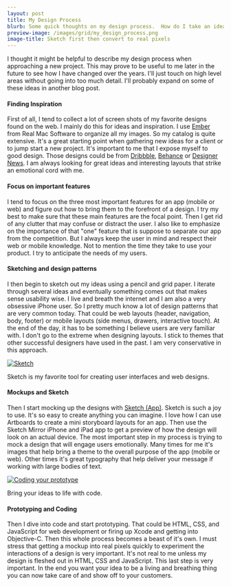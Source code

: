 ```yaml
---
layout: post
title: My Design Process 
blurb: Some quick thoughts on my design process.  How do I take an idea in my head to something that's real and usable.
preview-image: /images/grid/my_design_process.png
image-title: Sketch first then convert to real pixels
---
```


I thought it might be helpful to describe my design process when approaching a new project.  This may prove to be useful to me later in the future to see how I have changed over the years.  I'll just touch on high level areas without going into too much detail.  I'll probably expand on some of these ideas in another blog post. 

#### Finding Inspiration
First of all, I tend to collect a lot of screen shots of my favorite designs found on the web.  I mainly do this for ideas and inspiration.  I use [Ember](http://www.realmacsoftware.com/ember) from Real Mac Software to organize all my images.  So my catalog is quite extensive.  It's a great starting point when gathering new ideas for a client or to jump start a new project.  It's important to me that I expose myself to good design.  Those designs could be from [Dribbble](http://dribbble.com), [Behance](http://behance.com) or [Designer News](https://news.layervault.com/).  I am always looking for great ideas and interesting layouts that strike an emotional cord with me.  

#### Focus on important features
I tend to focus on the three most important features for an app (mobile or web) and figure out how to bring them to the forefront of a design.  I try my best to make sure that these main features are the focal point.  Then I get rid of any clutter that may confuse or distract the user.  I also like to emphasize on the importance of that "one" feature that is suppose to separate our app from the competition.  But I always keep the user in mind and respect their web or mobile knowledge. Not to mention the time they take to use your product.  I try to anticipate the needs of my users.

#### Sketching and design patterns
I then begin to sketch out my ideas using a pencil and grid paper.  I iterate through several ideas and eventually something comes out that makes sense usability wise.  I live and breath the internet and I am also a very obsessive iPhone user.  So I pretty much know a lot of design patterns that are very common today.  That could be web layouts (header, navigation, body, footer) or mobile layouts (side menus, drawers, interactive touch).  At the end of the day, it has to be something I believe users are very familiar with.  I don't go to the extreme when designing layouts.  I stick to themes that other successful designers have used in the past.  I am very conservative in this approach.

<div class="post-image">
  <a href="/images/posts/design-process/sketch_mockup.jpg" data-imagelightbox="b"><img src="/images/posts/design-process/sketch_mockup.jpg" title="Mockup created in sketch." alt="Sketch"/></a>
  <p class="caption">Sketch is my favorite tool for creating user interfaces and web designs.</p>
</div>

#### Mockups and Sketch
Then I start mocking up the designs with [Sketch (App)](http://www.bohemiancoding.com/sketch/).  Sketch is such a joy to use.  It's so easy to create anything you can imagine.  I love how I can use Artboards to create a mini storyboard layouts for an app.  Then use the Sketch Mirror iPhone and iPad app to get a preview of how the design will look on an actual device.  The most important step in my process is trying to mock a design that will engage users emotionally.  Many times for me it's images that help bring a theme to the overall purpose of the app (mobile or web).  Other times it's great typography that help deliver your message if working with large bodies of text.    

<div class="post-image">
  <a href="/images/posts/design-process/CodeProcess.jpg" data-imagelightbox="b"><img src="/images/posts/design-process/CodeProcess.jpg" title="Convert sketching into actual code." alt="Coding your prototype"/></a>
  <p class="caption">Bring your ideas to life with code.</p>
</div>

#### Prototyping and Coding
Then I dive into code and start prototyping.  That could be HTML, CSS, and JavaScript for web development or firing up Xcode and getting into Objective-C.  Then this whole process becomes a beast of it's own.  I must stress that getting a mockup into real pixels quickly to experiment the interactions of a design is very important.  It's not real to me unless my design is fleshed out in HTML, CSS and JavaScript.  This last step is very important.  In the end you want your idea to be a living and breathing thing you can now take care of and show off to your customers.
